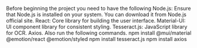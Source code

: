 Before beginning the project you need to have the following 
Node.js: Ensure that Node.js is installed on your system. You can download it from Node.js official site.
React: Core library for building the user interface.
Material-UI: UI component library for consistent styling.
Tesseract.js: JavaScript library for OCR.
Axios.
Also run the following commands.
npm install @mui/material @emotion/react @emotion/styled
npm install tesseract.js
npm install axios
